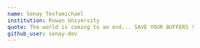 ```yaml
---
name: Senay Tesfamichael
institution: Rowan University
quote: The world is coming to an end... SAVE YOUR BUFFERS !
github_user: senay-dev
---
```

